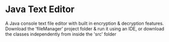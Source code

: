 # Java Text Editor
 A Java console text file editor with built in encryption & decryption features.
 Download the 'fileManager' project folder & run it using an IDE, or download the classes independently from inside the 'src' folder
